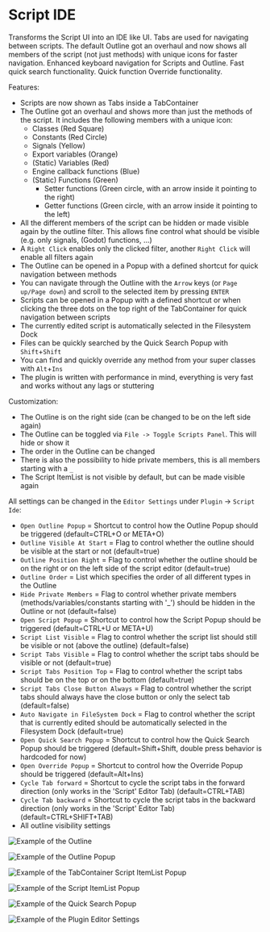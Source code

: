 # Script IDE

Transforms the Script UI into an IDE like UI.
Tabs are used for navigating between scripts.
The default Outline got an overhaul and now shows all members of the script (not just methods) with unique icons for faster navigation.
Enhanced keyboard navigation for Scripts and Outline.
Fast quick search functionality.
Quick function Override functionality.

Features:
- Scripts are now shown as Tabs inside a TabContainer
- The Outline got an overhaul and shows more than just the methods of the script. It includes the following members with a unique icon:
	- Classes (Red Square)
	- Constants (Red Circle)
	- Signals (Yellow)
	- Export variables (Orange)
	- (Static) Variables (Red)
	- Engine callback functions (Blue)
	- (Static) Functions (Green)
		- Setter functions (Green circle, with an arrow inside it pointing to the right)
		- Getter functions (Green circle, with an arrow inside it pointing to the left)
- All the different members of the script can be hidden or made visible again by the outline filter. This allows fine control what should be visible (e.g. only signals, (Godot) functions, ...)
- A `Right Click` enables only the clicked filter, another `Right Click` will enable all filters again
- The Outline can be opened in a Popup with a defined shortcut for quick navigation between methods
- You can navigate through the Outline with the `Arrow` keys (or `Page up/Page down`) and scroll to the selected item by pressing `ENTER`
- Scripts can be opened in a Popup with a defined shortcut or when clicking the three dots on the top right of the TabContainer for quick navigation between scripts
- The currently edited script is automatically selected in the Filesystem Dock
- Files can be quickly searched by the Quick Search Popup with `Shift`+`Shift`
- You can find and quickly override any method from your super classes with `Alt`+`Ins`
- The plugin is written with performance in mind, everything is very fast and works without any lags or stuttering

Customization:
- The Outline is on the right side (can be changed to be on the left side again)
- The Outline can be toggled via `File -> Toggle Scripts Panel`. This will hide or show it
- The order in the Outline can be changed
- There is also the possibility to hide private members, this is all members starting with a `_`
- The Script ItemList is not visible by default, but can be made visible again

All settings can be changed in the `Editor Settings` under `Plugin` -> `Script Ide`:
- `Open Outline Popup` = Shortcut to control how the Outline Popup should be triggered (default=CTRL+O or META+O)
- `Outline Visible At Start` = Flag to control whether the outline should be visible at the start or not (default=true)
- `Outline Position Right` = Flag to control whether the outline should be on the right or on the left side of the script editor (default=true)
- `Outline Order` = List which specifies the order of all different types in the Outline
- `Hide Private Members` = Flag to control whether private members (methods/variables/constants starting with '_') should be hidden in the Outline or not (default=false)
- `Open Script Popup` = Shortcut to control how the Script Popup should be triggered (default=CTRL+U or META+U)
- `Script List Visible` = Flag to control whether the script list should still be visible or not (above the outline) (default=false)
- `Script Tabs Visible` = Flag to control whether the script tabs should be visible or not (default=true)
- `Script Tabs Position Top` = Flag to control whether the script tabs should be on the top or on the bottom (default=true)
- `Script Tabs Close Button Always` = Flag to control whether the script tabs should always have the close button or only the select tab (default=false)
- `Auto Navigate in FileSystem Dock` = Flag to control whether the script that is currently edited should be automatically selected in the Filesystem Dock (default=true)
- `Open Quick Search Popup` = Shortcut to control how the Quick Search Popup should be triggered (default=Shift+Shift, double press behavior is hardcoded for now)
- `Open Override Popup` = Shortcut to control how the Override Popup should be triggered (default=Alt+Ins)
- `Cycle Tab forward` = Shortcut to cycle the script tabs in the forward direction (only works in the 'Script' Editor Tab) (default=CTRL+TAB)
- `Cycle Tab backward` = Shortcut to cycle the script tabs in the backward direction (only works in the 'Script' Editor Tab) (default=CTRL+SHIFT+TAB)
- All outline visibility settings

![Example of the Outline](https://github.com/user-attachments/assets/1729cb2b-01ae-4365-b77a-45edcb94b978)

![Example of the Outline Popup](https://github.com/user-attachments/assets/995c721f-9708-40d9-a4e8-57b1a99e9c29)

![Example of the TabContainer Script ItemList Popup](https://github.com/user-attachments/assets/484d498c-bd1c-4c77-a693-ac31a8500fbe)

![Example of the Script ItemList Popup](https://github.com/user-attachments/assets/bb976604-6049-4ce1-a28e-377fc62899f6)

![Example of the Quick Search Popup](https://github.com/user-attachments/assets/01141f05-e07c-4059-8d6f-e4c7490cbd40)

![Example of the Plugin Editor Settings](https://github.com/user-attachments/assets/0450e423-bc49-4076-862b-c95a62190df1)
